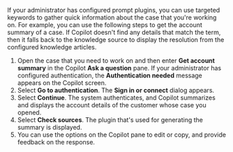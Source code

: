 If your administrator has configured prompt plugins, you can use targeted keywords to gather quick information about the case that you're working on. For example, you can use the following steps to get the account summary of a case. If Copilot doesn't find any details that match the term, then it falls back to the knowledge source to display the resolution from the configured knowledge articles.

1. Open the case that you need to work on and then enter **Get account summary** in the Copilot **Ask a question** pane. If your administrator has configured authentication, the **Authentication needed** message appears on the Copilot screen.
1. Select **Go to authentication**. The **Sign in or connect** dialog appears.
1. Select **Continue**. The system authenticates, and Copilot summarizes and displays the account details of the customer whose case you opened.
1. Select **Check sources**. The plugin that's used for generating the summary is displayed.
1. You can use the options on the Copilot pane to edit or copy, and provide feedback on the response.